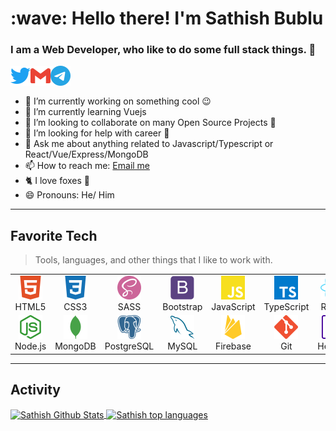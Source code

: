 <h1 align="left" id="macropower-title">:wave: Hello there! I'm Sathish Bublu</h1>
<h3 align="left">I am a Web Developer, who like to do some full stack things. 💚️</h3>

<a href="https://twitter.com/_Sati_Dev_">
  <img align="left" alt="Twitter" width="32px" src="./icons/twitter.svg" />
</a>
<a href="mailto:sathishvm37@gmail.com">
  <img align="left" alt="Gmail" width="32px" src="./icons/gmail.svg" />
</a>
<a href="https://t.me/Sati_Dev">
  <img align="left" alt="Telegram" width="32px" src="./icons/telegram.svg" />
</a>

<br />
<br />

<!-- [![Twitter](./icons/twitter.svg 'twitter')](https://twitter.com/_Sati_Dev_)
[![Gmail](./icons/gmail.svg 'gmail')](mailto:sathishvm37@gmail.com)
[![Telegram](./icons/telegram.svg 'telegram')](https://t.me/Sati_Dev) -->

- 🔭 I’m currently working on something cool :wink:
- 🌱 I’m currently learning Vuejs
- 👯 I’m looking to collaborate on many Open Source Projects 💖
- 🤔 I’m looking for help with career 🏢
- 💬 Ask me about anything related to Javascript/Typescript or React/Vue/Express/MongoDB
- 📫 How to reach me: [Email me](mailto:sathishvm37@gmail.com)
- 🐈 I love foxes 🦊️
- 😄 Pronouns: He/ Him

<hr />

<h2 align="left">Favorite Tech</h2>

> Tools, languages, and other things that I like to work with.

<table>
  <tr>
    <td align="center" width="96">
      <img src="./icons/html5.svg" width="38" height="38" alt="HTML5" />
      <br>HTML5
    </td>
    <td align="center" width="96">
        <img src="./icons/css3.svg" width="38" height="38" alt="CSS3" />
      <br>CSS3
    </td>
    <td align="center" width="96">
        <img src="./icons/sass.svg" width="38" height="38" alt="SASS" />
      <br>SASS
    </td>
    <td align="center" width="96">
        <img src="./icons/bootstrap.svg" width="38" height="38" alt="Bootstrap" />
      <br>Bootstrap
    </td>
    <td align="center" width="96">
        <img src="./icons/javascript.svg" width="38" height="38" alt="JavaScript" />
      <br>JavaScript
    </td>
    <td align="center" width="96">
        <img src="./icons/typescript.svg" width="38" height="38" alt="TypeScript" />
      <br>TypeScript
    </td>
    <td align="center" width="96">
        <img src="./icons/react.svg" width="38" height="38" alt="React" />
      <br>React
    </td>
    <td align="center" width="96">
        <img src="./icons/svelte.svg" width="38" height="38" alt="Svelte" />
      <br>Svelte
    </td>
    <td align="center" width="96">
        <img src="./icons/vue-dot-js.svg" width="38" height="38" alt="Vuejs" />
      <br>Vue
    </td>
  </tr>
  <tr>
    <td align="center" width="96"> 
        <img src="./icons/node-dot-js.svg" width="38" height="38" alt="Nodejs" />
      <br>Node.js
    </td>
    <td align="center" width="96">
        <img src="./icons/mongodb.svg" width="38" height="38" alt="MongoDB" />
      <br>MongoDB
    </td>
    <td align="center"  width="96">
        <img src="./icons/postgresql.svg" width="38" height="38" alt="PostgreSQL" />
      <br>PostgreSQL
    </td>
    <td align="center" width="96">
        <img src="./icons/mysql.svg" width="38" height="38" alt="MySQL" />
      <br>MySQL
    </td>
    <td align="center"  width="96">
        <img src="./icons/firebase.svg" width="38" height="38" alt="Firebase" />
      <br>Firebase
    </td>
    <td align="center"  width="96">
        <img src="./icons/git.svg" width="38" height="38" alt="Git" />
      <br>Git
    </td>
    <td align="center"  width="96">
        <img src="./icons/heroku.svg" width="38" height="38" alt="Heroku" />
      <br>Heroku
    </td>
    <td align="center" width="96">
        <img src="./icons/netlify.svg" width="38" height="38" alt="Netlify" />
      <br>Netlify
    </td>
    <td align="center" width="96">
        <img src="./icons/figma.svg" width="38" height="38" alt="Figma" />
      <br>Figma
    </td>
  </tr>
</table>

<hr />

<!-- ![javascript](./icons/git.svg 'git')
![javascript](./icons/github.svg 'github')
![javascript](./icons/npm.svg 'npm')
![javascript](./icons/adobexd.svg 'adobexd') -->

<h2 align="left" id="stats">Activity</h2>

<a href="#stats">
<img align="center" alt="Sathish Github Stats" src="https://github-readme-stats.sathishvm.vercel.app/api?username=SathishBublu&show_icons=true&count_private=true" />
</a>

<a href="#stats">
<img align="center" alt="Sathish top languages" src="https://github-readme-stats.sathishvm.vercel.app/api/top-langs/?username=SathishBublu&layout=compact&langs_count=8" />
</a>

